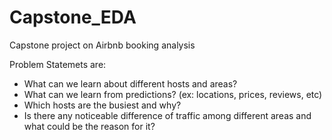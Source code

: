 # Capstone_EDA

Capstone project on Airbnb booking analysis

Problem Statemets are:
- What can we learn about different hosts and areas?
- What can we learn from predictions? (ex: locations, prices, reviews, etc)
- Which hosts are the busiest and why?
- Is there any noticeable difference of traffic among different areas and what could be the reason for it?
